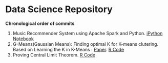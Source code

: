 # Data Science Repository
<b>Chronological order of commits</b>
<ol>
<li>Music Recommender System using Apache Spark and Python. <a href="https://github.com/shahrajat/Data-Science/tree/master/music-recommender">iPython Notebook</a></li>
<li>G-Means(Gaussian Means): Finding optimal K for K-means clutering.<br/>
Based on Learning the K in K-Means : <a href="http://papers.nips.cc/paper/2526-learning-the-k-in-k-means.pdf"> Paper</a>. 
<a href="https://github.com/shahrajat/Data-Science/blob/master/gmeans.r">R Code</a>
</li>
<li>Proving Central Limit Theorem. <a href="https://github.com/shahrajat/Data-Science/blob/master/CLT.r">R Code</a></li>
</ol>

